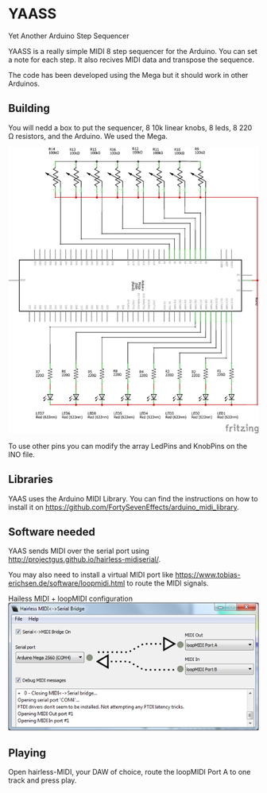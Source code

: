 # YAASS
Yet Another Arduino Step Sequencer

YAASS is a really simple MIDI 8 step sequencer for the Arduino. You can set a note for each step. It also recives MIDI data and transpose the sequence.

The code has been developed using the Mega but it should work in other Arduinos.

## Building

You will nedd a box to put the sequencer, 8 10k linear knobs, 8 leds, 8 220 Ω resistors, and the Arduino. We used the Mega.

![Schem](Images/YAASS_schem.png)

To use other pins you can modify the array LedPins and KnobPins on the INO file.

## Libraries

YAAS uses the Arduino MIDI Library. You can find the instructions on how to install it on https://github.com/FortySevenEffects/arduino_midi_library.

## Software needed

YAAS sends MIDI over the serial port using http://projectgus.github.io/hairless-midiserial/.

You may also need to install a virtual MIDI port like https://www.tobias-erichsen.de/software/loopmidi.html to route the MIDI signals.

Hailess MIDI + loopMIDI configuration 
![Hirless midi setup](Images/Hairless.png)

## Playing

Open hairless-MIDI, your DAW of choice, route the loopMIDI Port A to one track and press play.
